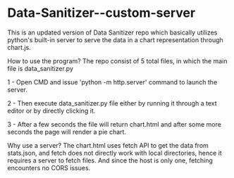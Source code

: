# Data-Sanitizer--custom-server
This is an updated version of Data Sanitizer repo which basically utilizes python's built-in server to serve the data in a chart representation through chart.js.

How to use the program?
The repo consist of 5 total files, in which the main file is data_sanitizer.py

1 - Open CMD and issue 'python -m http.server' command to launch the server.

2 - Then execute data_sanitizer.py file either by running it through a text editor or by directly clicking it.

3 - After a few seconds the file will return chart.html and after some more seconds the page will render a pie chart. 

Why use a server?
The chart.html uses fetch API to get the data from stats.json, and fetch does not directly work with local directories, hence it requires a server to fetch files. 
And since the host is only one, fetching encounters no CORS issues.
